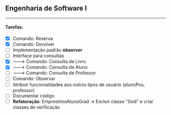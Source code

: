 ## Engenharia de Software I
---
#### Tarefas:
- [X] Comando: Reserva
- [X] Comando: Devolver
- [ ] Implementação padrão **observer**
- [ ] Interface para consultas
- [X] ---> Comando: Consulta de Livro
- [X] ---> Comando: Consulta de Aluno
- [ ] ---> Comando: Consulta de Professor
- [ ] Comando: Observar
- [ ] Atribuir funcionalidades aos outros tipos de usuário (alunoPos, professor)
- [ ] Documentar código
- [ ] **Refatoração**: EmprestimoAlunoGrad -> Excluir classe "God" e criar classes de verificação
